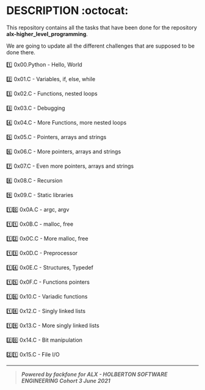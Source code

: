 # DESCRIPTION :octocat:

This repository contains all the tasks that have been done for the repository __alx-higher_level_programming__.

We are going to update all the different challenges that are supposed to be done there.

:one: 0x00.Python - Hello, World

:two: 0x01.C - Variables, if, else, while

:three: 0x02.C - Functions, nested loops

:three: 0x03.C - Debugging

:four: 0x04.C - More Functions, more nested loops

:five: 0x05.C - Pointers, arrays and strings

:six: 0x06.C - More pointers, arrays and strings

:seven: 0x07.C - Even more pointers, arrays and strings

:eight: 0x08.C - Recursion

:nine: 0x09.C - Static libraries

:one::zero: 0x0A.C - argc, argv 

:one::one: 0x0B.C - malloc, free 

:one::two: 0x0C.C - More malloc, free 

:one::three: 0x0D.C - Preprocessor 

:one::four: 0x0E.C - Structures, Typedef 

:one::five: 0x0F.C - Functions pointers

:one::six: 0x10.C - Variadic functions

:one::eight: 0x12.C - Singly linked lists

:one::nine: 0x13.C - More singly linked lists

:two::zero: 0x14.C - Bit manipulation

:two::one: 0x15.C - File I/O 

*********************************************************************************
> ***Powered by *fackfone* for ALX - HOLBERTON SOFTWARE ENGINEERING Cohort 3 June 2021***
